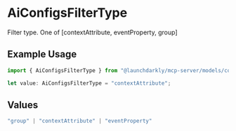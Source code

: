 # AiConfigsFilterType

Filter type. One of [contextAttribute, eventProperty, group]

## Example Usage

```typescript
import { AiConfigsFilterType } from "@launchdarkly/mcp-server/models/components";

let value: AiConfigsFilterType = "contextAttribute";
```

## Values

```typescript
"group" | "contextAttribute" | "eventProperty"
```